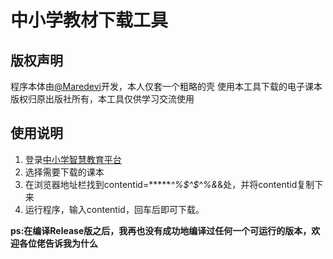 # 中小学教材下载工具

## 版权声明
程序本体由[@Maredevi](https://github.com/MareDevi)开发，本人仅套一个粗略的壳
使用本工具下载的电子课本版权归原出版社所有，本工具仅供学习交流使用

## 使用说明
1. 登录[中小学智慧教育平台](https://www.zxx.edu.cn/tchMaterial)
2. 选择需要下载的课本
3. 在浏览器地址栏找到contentid=******^%$^$^%&*&处，并将contentid复制下来
4. 运行程序，输入contentid，回车后即可下载。

**ps:在编译Release版之后，我再也没有成功地编译过任何一个可运行的版本，欢迎各位佬告诉我为什么**
